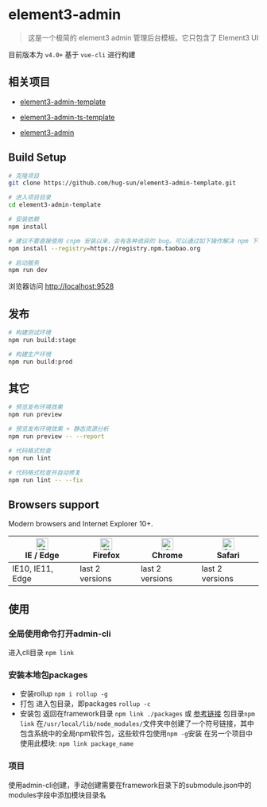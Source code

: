 # element3-admin

> 这是一个极简的 element3 admin 管理后台模板。它只包含了 Element3 UI

目前版本为 `v4.0+` 基于 `vue-cli` 进行构建


## 相关项目

- [element3-admin-template](https://github.com/hug-sun/element3-admin-template)

- [element3-admin-ts-template](https://github.com/hug-sun/element3-admin-ts-template)

- [element3-admin](https://github.com/hug-sun/element3-admin)

## Build Setup

```bash
# 克隆项目
git clone https://github.com/hug-sun/element3-admin-template.git

# 进入项目目录
cd element3-admin-template

# 安装依赖
npm install

# 建议不要直接使用 cnpm 安装以来，会有各种诡异的 bug。可以通过如下操作解决 npm 下载速度慢的问题
npm install --registry=https://registry.npm.taobao.org

# 启动服务
npm run dev
```

浏览器访问 [http://localhost:9528](http://localhost:9528)

## 发布

```bash
# 构建测试环境
npm run build:stage

# 构建生产环境
npm run build:prod
```

## 其它

```bash
# 预览发布环境效果
npm run preview

# 预览发布环境效果 + 静态资源分析
npm run preview -- --report

# 代码格式检查
npm run lint

# 代码格式检查并自动修复
npm run lint -- --fix
```

## Browsers support

Modern browsers and Internet Explorer 10+.

| [<img src="https://raw.githubusercontent.com/alrra/browser-logos/master/src/edge/edge_48x48.png" alt="IE / Edge" width="24px" height="24px" />](http://godban.github.io/browsers-support-badges/)</br>IE / Edge | [<img src="https://raw.githubusercontent.com/alrra/browser-logos/master/src/firefox/firefox_48x48.png" alt="Firefox" width="24px" height="24px" />](http://godban.github.io/browsers-support-badges/)</br>Firefox | [<img src="https://raw.githubusercontent.com/alrra/browser-logos/master/src/chrome/chrome_48x48.png" alt="Chrome" width="24px" height="24px" />](http://godban.github.io/browsers-support-badges/)</br>Chrome | [<img src="https://raw.githubusercontent.com/alrra/browser-logos/master/src/safari/safari_48x48.png" alt="Safari" width="24px" height="24px" />](http://godban.github.io/browsers-support-badges/)</br>Safari |
| --------- | --------- | --------- | --------- |
| IE10, IE11, Edge| last 2 versions| last 2 versions| last 2 versions


## 使用
### 全局使用命令打开admin-cli
进入cli目录 `npm link`
### 安装本地包packages

* 安装rollup
  ```npm i rollup -g```
* 打包
  进入包目录，即packages
  ```rollup -c```
* 安装包
  返回在framework目录
  ```npm link ./packages```
  或 [参考链接](https://blog.csdn.net/cuk0051/article/details/108319482)
  包目录`npm link`
  在`/usr/local/lib/node_modules/`文件夹中创建了一个符号链接，其中包含系统中的全局npm软件包，这些软件包使用`npm -g`安装
  在另一个项目中使用此模块: `npm link package_name`

### 项目
使用admin-cli创建，手动创建需要在framework目录下的submodule.json中的modules字段中添加模块目录名